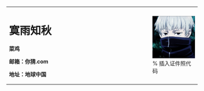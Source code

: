 <table border="0">
  <tr>
    <td width="75%">
      <h1>寞雨知秋</h1>
      <p><b>菜鸡</b></p>
      <p><b>邮箱：你猜.com</b></p>
      <p><b>地址：地球中国</b></p>
    </td>
    <td width="25%">
      <img src="/timg.jpg" width="100%">      % 插入证件照代码
    </td>
  </tr>
</table>
